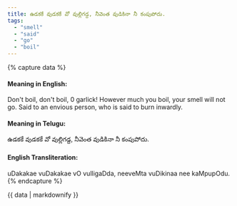 ```yaml
---
title: ఉడకకే వుడకకే వో వుల్లిగడ్ద, నీవెంత వుడికినా నీ కంపుపోదు.
tags:
  - "smell"
  - "said"
  - "go"
  - "boil"
---
```


{% capture data %}
#### Meaning in English:
Don't boil, don't boil, 0 garlick! However much you boil, your smell will not go.
Said to an envious person, who is said to burn inwardly.

#### Meaning in Telugu:
ఉడకకే వుడకకే వో వుల్లిగడ్ద, నీవెంత వుడికినా నీ కంపుపోదు.

#### English Transliteration:
uDakakae vuDakakae vO vulligaDda, neeveMta vuDikinaa nee kaMpupOdu.
{% endcapture %}

{{ data | markdownify }}

